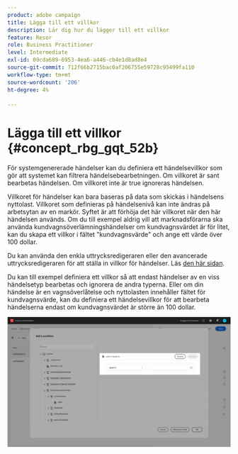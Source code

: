 ```yaml
---
product: adobe campaign
title: Lägga till ett villkor
description: Lär dig hur du lägger till ett villkor
feature: Resor
role: Business Practitioner
level: Intermediate
exl-id: 09cda689-6953-4ea6-a446-cb4e1d8ad8e4
source-git-commit: 712f66b2715bac0af206755e59728c95499fa110
workflow-type: tm+mt
source-wordcount: '206'
ht-degree: 4%

---
```


# Lägga till ett villkor {#concept_rbg_gqt_52b}

För systemgenererade händelser kan du definiera ett händelsevillkor som gör att systemet kan filtrera händelsebearbetningen. Om villkoret är sant bearbetas händelsen. Om villkoret inte är true ignoreras händelsen.

Villkoret för händelser kan bara baseras på data som skickas i händelsens nyttolast. Villkoret som definieras på händelsenivå kan inte ändras på arbetsytan av en markör. Syftet är att förhöja det här villkoret när den här händelsen används. Om du till exempel aldrig vill att marknadsförarna ska använda kundvagnsöverlämningshändelser om kundvagnsvärdet är för litet, kan du skapa ett villkor i fältet &quot;kundvagnsvärde&quot; och ange ett värde över 100 dollar.

Du kan använda den enkla uttrycksredigeraren eller den avancerade uttrycksredigeraren för att ställa in villkor för händelser. Läs [den här sidan](../expression/expressionadvanced.md).

Du kan till exempel definiera ett villkor så att endast händelser av en viss händelsetyp bearbetas och ignorera de andra typerna. Eller om din händelse är en vagnsöverlåtelse och nyttolasten innehåller fältet för kundvagnsvärde, kan du definiera ett händelsevillkor för att bearbeta händelserna endast om kundvagnsvärdet är större än 100 dollar.

![](../assets/journey78.png)
